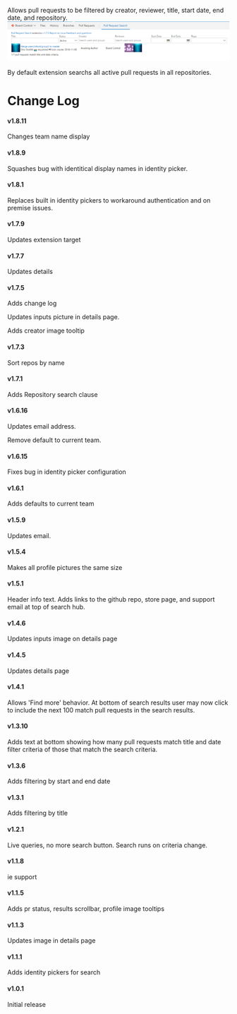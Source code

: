 Allows pull requests to be filtered by creator, reviewer, title, start date, end date, and repository.
![Image of inputs](img/inputs.png)

By default extension searchs all active pull requests in all repositories.

# Change Log
#### v1.8.11
Changes team name display
#### v1.8.9
Squashes bug with identitical display names in identity picker.
#### v1.8.1
Replaces built in identity pickers to workaround authentication and on premise issues.
#### v1.7.9
Updates extension target
#### v1.7.7
Updates details
#### v1.7.5
Adds change log

Updates inputs picture in details page.

Adds creator image tooltip
#### v1.7.3
Sort repos by name
#### v1.7.1
Adds Repository search clause
#### v1.6.16
Updates email address.

Remove default to current team.
#### v1.6.15
Fixes bug in identity picker configuration
#### v1.6.1
Adds defaults to current team
#### v1.5.9
Updates email.
#### v1.5.4
Makes all profile pictures the same size
#### v1.5.1
Header info text. Adds links to the github repo, store page, and support email at top of search hub.
#### v1.4.6
Updates inputs image on details page
#### v1.4.5
Updates details page
#### v1.4.1
Allows 'Find more' behavior. At bottom of search results user may now click to include the next 100 match pull requests in the search results.
#### v1.3.10
Adds text at bottom showing how many pull requests match title and date filter criteria of those that match the search criteria.
#### v1.3.6
Adds filtering by start and end date
#### v1.3.1
Adds filtering by title
#### v1.2.1
Live queries, no more search button. Search runs on criteria change.
#### v1.1.8
ie support
#### v1.1.5
Adds pr status, results scrollbar, profile image tooltips
#### v1.1.3
Updates image in details page
#### v1.1.1
Adds identity pickers for search
#### v1.0.1
Initial release